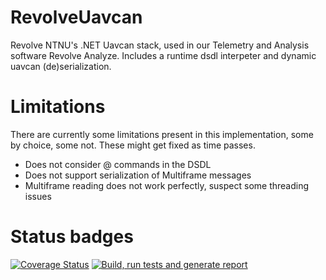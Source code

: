 # RevolveUavcan
Revolve NTNU's .NET Uavcan stack, used in our Telemetry and Analysis software Revolve Analyze. Includes a runtime dsdl interpeter and dynamic uavcan (de)serialization. 

# Limitations
There are currently some limitations present in this implementation, some by choice, some not. These might get fixed as time passes.

- Does not consider @ commands in the DSDL
- Does not support serialization of Multiframe messages
- Multiframe reading does not work perfectly, suspect some threading issues

# Status badges
[![Coverage Status](https://coveralls.io/repos/github/RevolveNTNU/RevolveUavcan/badge.svg?branch=tribe)](https://coveralls.io/github/RevolveNTNU/RevolveUavcan?branch=tribe)
[![Build, run tests and generate report](https://github.com/RevolveNTNU/RevolveUavcan/actions/workflows/build_and_test.yml/badge.svg)](https://github.com/RevolveNTNU/RevolveUavcan/actions/workflows/build_and_test.yml)
